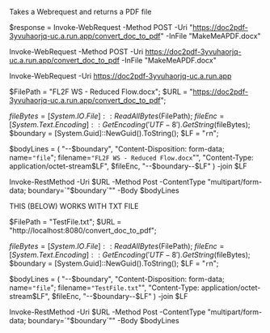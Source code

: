 Takes a Webrequest and returns a PDF file

$response = Invoke-WebRequest -Method POST -Uri "https://doc2pdf-3yvuhaorjq-uc.a.run.app/convert_doc_to_pdf" -InFile "MakeMeAPDF.docx"

Invoke-WebRequest -Method POST -Uri https://doc2pdf-3yvuhaorjq-uc.a.run.app/convert_doc_to_pdf -InFile "MakeMeAPDF.docx"

Invoke-WebRequest -Uri https://doc2pdf-3yvuhaorjq-uc.a.run.app

$FilePath = "FL2F WS - Reduced Flow.docx";
$URL = "https://doc2pdf-3yvuhaorjq-uc.a.run.app/convert_doc_to_pdf";

$fileBytes = [System.IO.File]::ReadAllBytes($FilePath);
$fileEnc = [System.Text.Encoding]::GetEncoding('UTF-8').GetString($fileBytes);
$boundary = [System.Guid]::NewGuid().ToString(); 
$LF = "`r`n";

$bodyLines = ( 
    "--$boundary",
    "Content-Disposition: form-data; name=`"file`"; filename=`"FL2F WS - Reduced Flow.docx`"",
    "Content-Type: application/octet-stream$LF",
    $fileEnc,
    "--$boundary--$LF" 
) -join $LF

Invoke-RestMethod -Uri $URL -Method Post -ContentType "multipart/form-data; boundary=`"$boundary`"" -Body $bodyLines



THIS (BELOW) WORKS WITH TXT FILE

$FilePath = "TestFile.txt";
$URL = "http://localhost:8080/convert_doc_to_pdf";


$fileBytes = [System.IO.File]::ReadAllBytes($FilePath);
$fileEnc = [System.Text.Encoding]::GetEncoding('UTF-8').GetString($fileBytes);
$boundary = [System.Guid]::NewGuid().ToString(); 
$LF = "`r`n";

$bodyLines = ( 
    "--$boundary",
    "Content-Disposition: form-data; name=`"file`"; filename=`"TestFile.txt`"",
    "Content-Type: application/octet-stream$LF",
    $fileEnc,
    "--$boundary--$LF" 
) -join $LF

Invoke-RestMethod -Uri $URL -Method Post -ContentType "multipart/form-data; boundary=`"$boundary`"" -Body $bodyLines